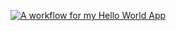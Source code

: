 [![A workflow for my Hello World App](https://github.com/KhinChawShweYee/Devops/actions/workflows/main.yml/badge.svg)](https://github.com/KhinChawShweYee/Devops/actions/workflows/main.yml)
